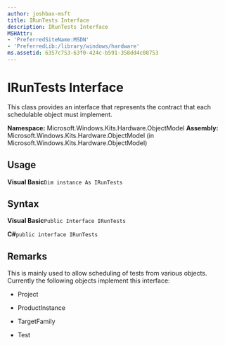 ```yaml
---
author: joshbax-msft
title: IRunTests Interface
description: IRunTests Interface
MSHAttr:
- 'PreferredSiteName:MSDN'
- 'PreferredLib:/library/windows/hardware'
ms.assetid: 6357c753-63f0-424c-b591-358dd4c08753
---
```


# IRunTests Interface


This class provides an interface that represents the contract that each schedulable object must implement.

**Namespace:** Microsoft.Windows.Kits.Hardware.ObjectModel **Assembly:** Microsoft.Windows.Kits.Hardware.ObjectModel (in Microsoft.Windows.Kits.Hardware.ObjectModel)

## Usage


**Visual Basic**`Dim instance As IRunTests`

## Syntax


**Visual Basic**`Public Interface IRunTests`

**C#**`public interface IRunTests`

## Remarks


This is mainly used to allow scheduling of tests from various objects. Currently the following objects implement this interface:

-   Project

-   ProductInstance

-   TargetFamily

-   Test

 

 






